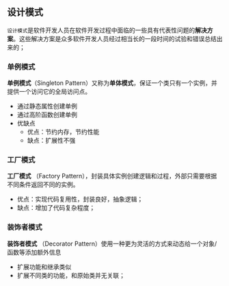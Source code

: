 ## 设计模式

​`设计模式`是软件开发人员在软件开发过程中面临的一些具有代表性问题的**解决方案**。这些解决方案是众多软件开发人员经过相当长的一段时间的试验和错误总结出来的；
### 单例模式

**单例模式**（Singleton Pattern）又称为**单体模式**，保证一个类只有一个实例，并提供一个访问它的全局访问点。
- 通过静态属性创建单例
- 通过高阶函数创建单例
- 优缺点
  - 优点：节约内存，节约性能
  - 缺点：扩展性不强

### 工厂模式

**工厂模式** （Factory Pattern），封装具体实例创建逻辑和过程，外部只需要根据不同条件返回不同的实例。
- 优点：实现代码复用性，封装良好，抽象逻辑；
- 缺点：增加了代码复杂程度；

### 装饰者模式

**装饰者模式** （Decorator Pattern）使用一种更为灵活的方式来动态给一个对象/函数等添加额外信息
- 扩展功能和继承类似
- 扩展不同类的功能，和原始类并无关联；
